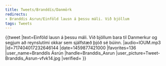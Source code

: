 ```yaml
---
title: Tweets/Branddís/Danmörk
redirects:
- Branddis Asrun/Einföld lausn á þessu máli. Við bjöllum
tags: Tweets
---
```


{{tweet
|text=Einföld lausn á þessu máli. Við bjöllum bara til Danmerkur og segjum að reynslutími okkar sem sjálfstæð þjóð sé búinn.
|audio=IOUM.mp3
|id=717404017232646144
|date=1459877421000
|favorites=136
|user_name=Branddís Ásrún
|handle=Branddis_Asrun
|user_picture=Tweet-Branddis_Asrun-vfvk14.jpg
|verified=
}}

